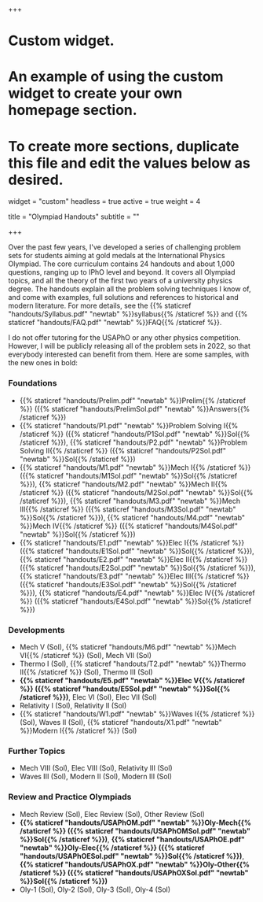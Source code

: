 +++
# Custom widget.
# An example of using the custom widget to create your own homepage section.
# To create more sections, duplicate this file and edit the values below as desired.
widget = "custom"
headless = true
active = true
weight = 4

title = "Olympiad Handouts"
subtitle = ""

+++

Over the past few years, I've developed a series of challenging problem sets for students aiming at gold medals at the International Physics Olympiad. The core curriculum contains 24 handouts and about 1,000 questions, ranging up to IPhO level and beyond. It covers all Olympiad topics, and all the theory of the first two years of a university physics degree. The handouts explain all the problem solving techniques I know of, and come with examples, full solutions and references to historical and modern literature. For more details, see the {{% staticref "handouts/Syllabus.pdf" "newtab" %}}syllabus{{% /staticref %}} and {{% staticref "handouts/FAQ.pdf" "newtab" %}}FAQ{{% /staticref %}}.

I do not offer tutoring for the USAPhO or any other physics competition. However, I will be publicly releasing all of the problem sets in 2022, so that everybody interested can benefit from them. Here are some samples, with the new ones in bold:

### Foundations

- {{% staticref "handouts/Prelim.pdf" "newtab" %}}Prelim{{% /staticref %}} ({{% staticref "handouts/PrelimSol.pdf" "newtab" %}}Answers{{% /staticref %}})
- {{% staticref "handouts/P1.pdf" "newtab" %}}Problem Solving I{{% /staticref %}} ({{% staticref "handouts/P1Sol.pdf" "newtab" %}}Sol{{% /staticref %}}), {{% staticref "handouts/P2.pdf" "newtab" %}}Problem Solving II{{% /staticref %}} ({{% staticref "handouts/P2Sol.pdf" "newtab" %}}Sol{{% /staticref %}})
- {{% staticref "handouts/M1.pdf" "newtab" %}}Mech I{{% /staticref %}} ({{% staticref "handouts/M1Sol.pdf" "newtab" %}}Sol{{% /staticref %}}), {{% staticref "handouts/M2.pdf" "newtab" %}}Mech II{{% /staticref %}} ({{% staticref "handouts/M2Sol.pdf" "newtab" %}}Sol{{% /staticref %}}), {{% staticref "handouts/M3.pdf" "newtab" %}}Mech III{{% /staticref %}} ({{% staticref "handouts/M3Sol.pdf" "newtab" %}}Sol{{% /staticref %}}), {{% staticref "handouts/M4.pdf" "newtab" %}}Mech IV{{% /staticref %}} ({{% staticref "handouts/M4Sol.pdf" "newtab" %}}Sol{{% /staticref %}})
- {{% staticref "handouts/E1.pdf" "newtab" %}}Elec I{{% /staticref %}} ({{% staticref "handouts/E1Sol.pdf" "newtab" %}}Sol{{% /staticref %}}), {{% staticref "handouts/E2.pdf" "newtab" %}}Elec II{{% /staticref %}} ({{% staticref "handouts/E2Sol.pdf" "newtab" %}}Sol{{% /staticref %}}), {{% staticref "handouts/E3.pdf" "newtab" %}}Elec III{{% /staticref %}} ({{% staticref "handouts/E3Sol.pdf" "newtab" %}}Sol{{% /staticref %}}), {{% staticref "handouts/E4.pdf" "newtab" %}}Elec IV{{% /staticref %}} ({{% staticref "handouts/E4Sol.pdf" "newtab" %}}Sol{{% /staticref %}})

### Developments

- Mech V (Sol), {{% staticref "handouts/M6.pdf" "newtab" %}}Mech VI{{% /staticref %}} (Sol), Mech VII (Sol)
- Thermo I (Sol), {{% staticref "handouts/T2.pdf" "newtab" %}}Thermo II{{% /staticref %}} (Sol), Thermo III (Sol)
- **{{% staticref "handouts/E5.pdf" "newtab" %}}Elec V{{% /staticref %}} ({{% staticref "handouts/E5Sol.pdf" "newtab" %}}Sol{{% /staticref %}})**, Elec VI (Sol), Elec VII (Sol)
- Relativity I (Sol), Relativity II (Sol)
- {{% staticref "handouts/W1.pdf" "newtab" %}}Waves I{{% /staticref %}} (Sol), Waves II (Sol), {{% staticref "handouts/X1.pdf" "newtab" %}}Modern I{{% /staticref %}} (Sol)

### Further Topics

- Mech VIII (Sol), Elec VIII (Sol), Relativity III (Sol)
- Waves III (Sol), Modern II (Sol), Modern III (Sol)

### Review and Practice Olympiads

- Mech Review (Sol), Elec Review (Sol), Other Review (Sol)
- **{{% staticref "handouts/USAPhOM.pdf" "newtab" %}}Oly-Mech{{% /staticref %}} ({{% staticref "handouts/USAPhOMSol.pdf" "newtab" %}}Sol{{% /staticref %}})**, **{{% staticref "handouts/USAPhOE.pdf" "newtab" %}}Oly-Elec{{% /staticref %}} ({{% staticref "handouts/USAPhOESol.pdf" "newtab" %}}Sol{{% /staticref %}})**, **{{% staticref "handouts/USAPhOX.pdf" "newtab" %}}Oly-Other{{% /staticref %}} ({{% staticref "handouts/USAPhOXSol.pdf" "newtab" %}}Sol{{% /staticref %}})**
- Oly-1 (Sol), Oly-2 (Sol), Oly-3 (Sol), Oly-4 (Sol)